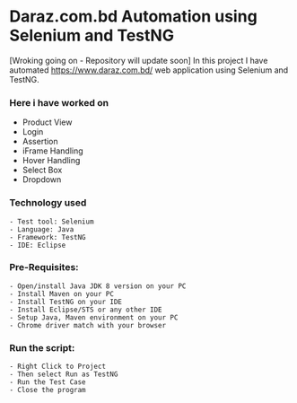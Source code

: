 # Daraz.com.bd Automation using Selenium and TestNG

[Wroking going on - Repository will update soon] 
In this project I have automated https://www.daraz.com.bd/ web application using Selenium and TestNG. 
### Here i have worked on
- Product View
- Login
- Assertion
- iFrame Handling
- Hover Handling
- Select Box
- Dropdown

### Technology used
    - Test tool: Selenium
    - Language: Java
    - Framework: TestNG
    - IDE: Eclipse

### Pre-Requisites:
    - Open/install Java JDK 8 version on your PC
    - Install Maven on your PC
    - Install TestNG on your IDE
    - Install Eclipse/STS or any other IDE
    - Setup Java, Maven environment on your PC
    - Chrome driver match with your browser

### Run the script:
    - Right Click to Project
    - Then select Run as TestNG
    - Run the Test Case
    - Close the program
